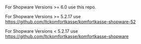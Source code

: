 For Shopware Versions >= 6.0 use this repo.

For Shopware Versions >= 5.2.17 use https://github.com/ltckomfortkasse/komfortkasse-shopware-52

For Shopware Versions < 5.2.17 use https://github.com/ltckomfortkasse/komfortkasse-shopware

